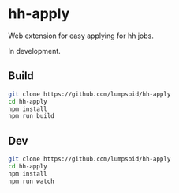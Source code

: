 # hh-apply

Web extension for easy applying for hh jobs.

In development.


## Build

```sh 
git clone https://github.com/lumpsoid/hh-apply
cd hh-apply
npm install
npm run build
```

## Dev

```sh 
git clone https://github.com/lumpsoid/hh-apply
cd hh-apply
npm install
npm run watch
```
